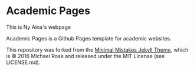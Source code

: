 # Academic Pages

This is Ny Aina's webpage

Academic Pages is a Github Pages template for academic websites.

This repository was forked from the [Minimal Mistakes Jekyll Theme](https://mmistakes.github.io/minimal-mistakes/), which is © 2016 Michael Rose and released under the MIT License (see LICENSE.md).
